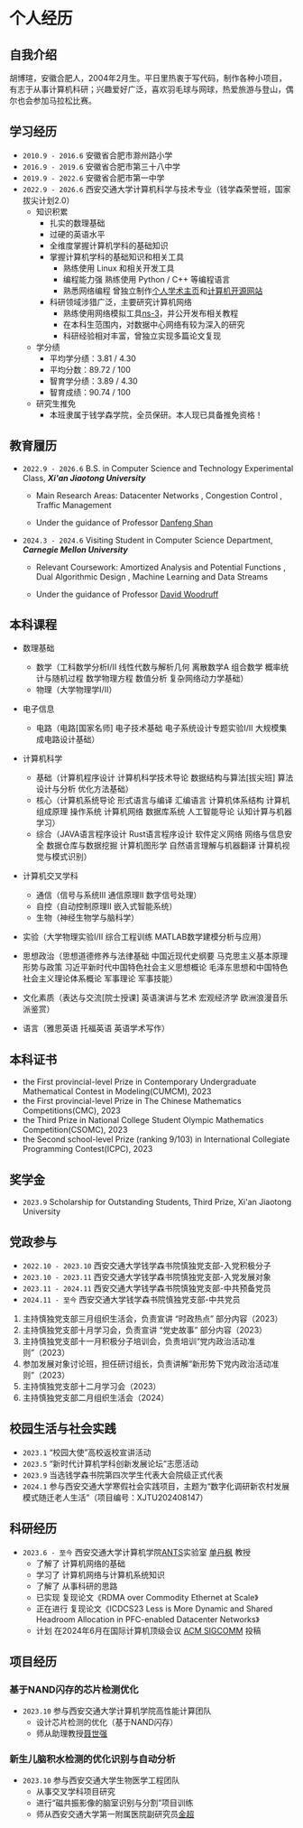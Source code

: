 # 个人经历

## 自我介绍
胡博瑄，安徽合肥人，2004年2月生。平日里热衷于写代码，制作各种小项目，有志于从事计算机科研；兴趣爱好广泛，喜欢羽毛球与网球，热爱旅游与登山，偶尔也会参加马拉松比赛。

## 学习经历
- `2010.9 - 2016.6` 安徽省合肥市滁州路小学
- `2016.9 - 2019.6` 安徽省合肥市第三十八中学
- `2019.9 - 2022.6` 安徽省合肥市第一中学
- `2022.9 - 2026.6` 西安交通大学计算机科学与技术专业（钱学森荣誉班，国家拔尖计划2.0）
    - 知识积累
        - 扎实的数理基础
        - 过硬的英语水平
        - 全维度掌握计算机学科的基础知识
        - 掌握计算机学科的基础知识和相关工具
            - 熟练使用 Linux 和相关开发工具
            - 编程能力强  熟练使用 Python / C++ 等编程语言
            - 熟悉网络编程 曾独立制作[个人学术主页](https://root-hbx.github.io/)和[计算机开源网站](https://root-hbx.github.io/The_Website_of_hbx/)
        - 科研领域涉猎广泛，主要研究计算机网络
            - 熟练使用网络模拟工具[ns-3](https://www.nsnam.org/)，并公开发布相关教程
            - 在本科生范围内，对数据中心网络有较为深入的研究
            - 科研经验相对丰富，曾独立实现多篇论文复现
    - 学分绩
        - 平均学分绩：3.81 / 4.30
        - 平均分数：89.72 / 100
        - 智育学分绩：3.89 / 4.30
        - 智育成绩：90.74 / 100
    - 研究生推免
        - 本班隶属于钱学森学院，全员保研。本人现已具备推免资格！

## 教育履历
- `2022.9 - 2026.6` B.S. in Computer Science and Technology Experimental Class, **_Xi'an Jiaotong University_** 
    - Main Research Areas: Datacenter Networks , Congestion Control , Traffic Management

    - Under the guidance of Professor [Danfeng Shan](https://dfshan.github.io/)

- `2024.3 - 2024.6` Visiting Student in Computer Science Department, **_Carnegie Mellon University_**
    - Relevant Coursework: Amortized Analysis and Potential Functions , Dual Algorithmic Design , Machine Learning and Data Streams

    - Under the guidance of Professor [David Woodruff](https://csd.cmu.edu/people/faculty/david-woodruff)

## 本科课程
- 数理基础
    - 数学（工科数学分析I/II 线性代数与解析几何 离散数学A 组合数学 概率统计与随机过程 数学物理方程 数值分析 复杂网络动力学基础）
    - 物理（大学物理学I/II）

- 电子信息
    - 电路（电路[国家名师] 电子技术基础 电子系统设计专题实验I/II 大规模集成电路设计基础）

- 计算机科学
    - 基础（计算机程序设计 计算机科学技术导论 数据结构与算法[拔尖班] 算法设计与分析 优化方法基础）
    - 核心（计算机系统导论 形式语言与编译 汇编语言 计算机体系结构 计算机组成原理 操作系统 计算机网络 数据库系统 人工智能导论 认知计算与机器学习）
    - 综合（JAVA语言程序设计 Rust语言程序设计 软件定义网络 网络与信息安全 数据仓库与数据挖掘 计算机图形学 自然语言理解与机器翻译 计算机视觉与模式识别）

- 计算机交叉学科
    - 通信（信号与系统III 通信原理II 数字信号处理）
    - 自控（自动控制原理II 嵌入式智能系统）
    - 生物（神经生物学与脑科学）

- 实验（大学物理实验I/II 综合工程训练 MATLAB数学建模分析与应用）

- 思想政治（思想道德修养与法律基础 中国近现代史纲要 马克思主义基本原理 形势与政策 习近平新时代中国特色社会主义思想概论 毛泽东思想和中国特色社会主义理论体系概论 军事理论 军事技能）

- 文化素质（表达与交流[院士授课] 英语演讲与艺术 宏观经济学 欧洲浪漫音乐派鉴赏）

- 语言（雅思英语 托福英语 英语学术写作）

## 本科证书
- the First provincial-level Prize in Contemporary Undergraduate Mathematical Contest in Modeling(CUMCM), 2023
- the First provincial-level Prize in The Chinese Mathematics Competitions(CMC), 2023 
- the Third Prize in National College Student Olympic Mathematics Competition(CSOMC), 2023
- the Second school-level Prize (ranking 9/103) in International Collegiate Programming Contest(ICPC), 2023

## 奖学金
- `2023.9` Scholarship for Outstanding Students, Third Prize, Xi'an Jiaotong University

## 党政参与
- `2022.10 - 2023.10` 西安交通大学钱学森书院慎独党支部-入党积极分子 
- `2023.10 - 2023.11` 西安交通大学钱学森书院慎独党支部-入党发展对象
- `2023.11 - 2024.11` 西安交通大学钱学森书院慎独党支部-中共预备党员
- `2024.11 - 至今` 西安交通大学钱学森书院慎独党支部-中共党员

1. 主持慎独党支部三月组织生活会，负责宣讲 “时政热点” 部分内容（2023）
2. 主持慎独党支部十月学习会，负责宣讲 “党史故事” 部分内容（2023）
3. 主持慎独党支部十一月积极分子培训会，负责培训“党内政治活动准则”（2023）
4. 参加发展对象讨论班，担任研讨组长，负责讲解“新形势下党内政治活动准则”（2023）
5. 主持慎独党支部十二月学习会（2023）
6. 主持慎独党支部二月组织生活会（2024）

## 校园生活与社会实践
- `2023.1` “校园大使”高校返校宣讲活动
- `2023.5` “新时代计算机学科创新发展论坛”志愿活动
- `2023.9` 当选钱学森书院第四次学生代表大会院级正式代表
- `2024.1` 参与西安交通大学寒假社会实践项目，主题为“数字化调研新农村发展模式随迁老人生活”（项目编号：XJTU202408147）

## 科研经历
- `2023.6 - 至今` 西安交通大学计算机学院[ANTS](http://www.cs.xjtu.edu.cn/info/2373/2269.htm)实验室 [单丹枫](https://dfshan.github.io) 教授
    - 了解了 计算机网络的基础
    - 学习了 计算机网络与计算机系统知识
    - 了解了 从事科研的思路
    - 已实现 复现论文《RDMA over Commodity Ethernet at Scale》
    - 正在进行 复现论文《ICDCS23 Less is More Dynamic and Shared Headroom Allocation in PFC-enabled Datacenter Networks》
    - 计划 在2024年6月在国际计算机顶级会议 [ACM SIGCOMM](https://www.sigcomm.org/) 投稿

## 项目经历

### 基于NAND闪存的芯片检测优化

- `2023.10` 参与西安交通大学计算机学院高性能计算团队 
    - 设计芯片检测的优化（基于NAND闪存）
    - 师从助理教授[聂世强](https://gr.xjtu.edu.cn/en/web/shiqiang/home?p_p_id=com_liferay_login_web_portlet_LoginPortlet&p_p_lifecycle=0&p_p_state=normal&p_p_state_rcv=1)

### 新生儿脑积水检测的优化识别与自动分析
- `2023.10` 参与西安交通大学生物医学工程团队
    - 从事交叉学科项目研究
    - 进行“磁共振影像的脑室识别与分割”项目训练
    - 师从西安交通大学第一附属医院副研究员[金超](http://medgs.xjtu.edu.cn/info/1366/10086.htm)